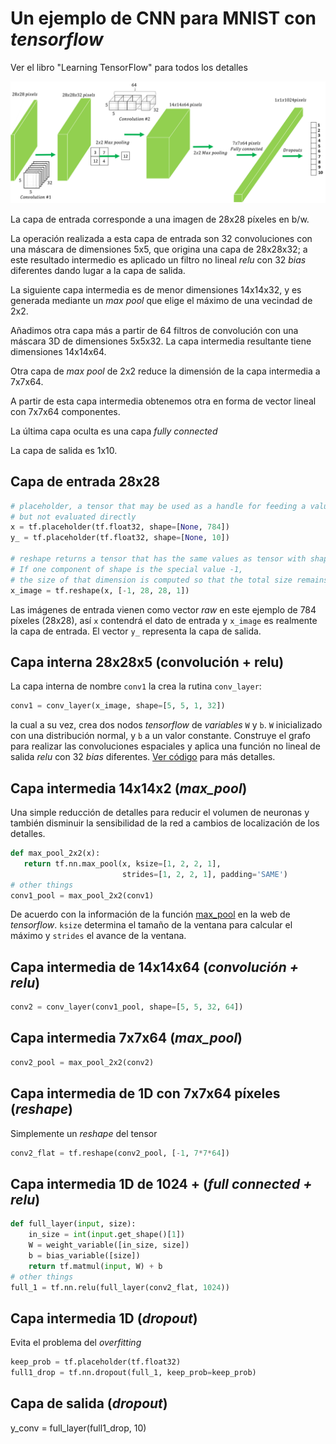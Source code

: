 # Un ejemplo de CNN para MNIST con *tensorflow*

Ver el libro "Learning TensorFlow" para todos los detalles

![CNN](getfile.png "A first example of CNN")


La capa de entrada corresponde a una imagen de 28x28 píxeles en b/w.

La operación realizada a esta capa de entrada son 32 convoluciones con una
máscara de dimensiones 5x5, que origina una capa  de 28x28x32; a este resultado
intermedio es aplicado un filtro no lineal *relu* con 32 *bias* diferentes dando
lugar a la capa de salida.

La siguiente capa intermedia es de menor dimensiones 14x14x32, y es generada
mediante un *max pool* que elige el máximo de una vecindad de 2x2.

 Añadimos otra capa más a partir de 64 filtros de convolución con una máscara
 3D de dimensiones 5x5x32. La capa intermedia resultante tiene dimensiones
 14x14x64.

 Otra capa de *max pool* de 2x2 reduce la dimensión de la capa intermedia a 7x7x64.

 A partir de esta capa intermedia obtenemos otra en forma de vector lineal con
 7x7x64 componentes.

 La última capa oculta es una capa *fully connected*

 La capa de salida es 1x10.

 ## Capa de entrada 28x28
 ```python
 # placeholder, a tensor that may be used as a handle for feeding a value,
 # but not evaluated directly
 x = tf.placeholder(tf.float32, shape=[None, 784])
 y_ = tf.placeholder(tf.float32, shape=[None, 10])

 # reshape returns a tensor that has the same values as tensor with shape shape
 # If one component of shape is the special value -1,
 # the size of that dimension is computed so that the total size remains constant
 x_image = tf.reshape(x, [-1, 28, 28, 1])
 ```

 Las imágenes de entrada vienen como vector *raw* en este ejemplo de 784 píxeles
 (28x28), así `x` contendrá el dato de entrada y `x_image` es realmente la capa
 de entrada. El vector `y_` representa la capa de salida.

 ## Capa interna 28x28x5 (convolución + relu)
La capa interna de nombre `conv1` la crea la rutina `conv_layer`:

```python
conv1 = conv_layer(x_image, shape=[5, 5, 1, 32])
```

la cual a su vez, crea dos nodos *tensorflow* de *variables* `W` y `b`.
`W` inicializado con una distribución normal, y `b` a un valor constante.
Construye el grafo para realizar las convoluciones espaciales y aplica una función
no lineal de salida *relu* con 32 *bias* diferentes. [Ver código](mnist.py) para más detalles.

## Capa intermedia 14x14x2 (*max_pool*)
Una simple reducción de detalles para reducir el volumen de neuronas y también
disminuir la sensibilidad de la red a cambios de localización de los detalles.

 ```python
def max_pool_2x2(x):
    return tf.nn.max_pool(x, ksize=[1, 2, 2, 1],
                          strides=[1, 2, 2, 1], padding='SAME')
# other things
conv1_pool = max_pool_2x2(conv1)
```

De acuerdo con la información de la función [max_pool](https://www.tensorflow.org/api_docs/python/tf/nn/max_pool) en la web de *tensorflow*. `ksize` determina el tamaño de la ventana para calcular el máximo y `strides` el avance de la ventana.

## Capa intermedia de 14x14x64 (*convolución + relu*)
```python
conv2 = conv_layer(conv1_pool, shape=[5, 5, 32, 64])
```


## Capa intermedia 7x7x64 (*max_pool*)
```python
conv2_pool = max_pool_2x2(conv2)
```

## Capa intermedia de 1D con 7x7x64 píxeles (*reshape*)
Simplemente un *reshape* del tensor

```python
conv2_flat = tf.reshape(conv2_pool, [-1, 7*7*64])
```

## Capa intermedia 1D de 1024 + (*full connected + relu*)
```python
def full_layer(input, size):
    in_size = int(input.get_shape()[1])
    W = weight_variable([in_size, size])
    b = bias_variable([size])
    return tf.matmul(input, W) + b
# other things
full_1 = tf.nn.relu(full_layer(conv2_flat, 1024))
```

## Capa intermedia 1D (*dropout*)
Evita el problema del *overfitting*

```python
keep_prob = tf.placeholder(tf.float32)
full1_drop = tf.nn.dropout(full_1, keep_prob=keep_prob)
```

## Capa de salida (*dropout*)
y_conv = full_layer(full1_drop, 10)
